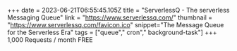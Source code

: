 +++
date = 2023-06-21T06:55:45.105Z
title = "ServerlessQ - The serverless Messaging Queue"
link = "https://www.serverlessq.com/"
thumbnail = "https://www.serverlessq.com/favicon.ico"
snippet="The Message Queue for the Serverless Era"
tags = ["queue"," cron"," background-task"]
+++
1,000 Requests / month FREE

